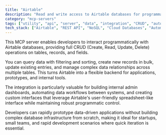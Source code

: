 ```yaml
---
title: "Airtable"
description: "Read and write access to Airtable databases for programmatic data management and automation."
category: "mcp-servers"
tags: ["utility", "api", "server", "data", "integration", "CRUD", "automation", "dashboard"]
tech_stack: ["Airtable", "REST API", "NoSQL", "Cloud Databases", "Automation", "Data Workflows"]
---
```


This MCP server enables developers to interact programmatically with Airtable databases, providing full CRUD (Create, Read, Update, Delete) operations on tables, records, and fields. 

You can query data with filtering and sorting, create new records in bulk, update existing entries, and manage complex data relationships across multiple tables. This turns Airtable into a flexible backend for applications, prototypes, and internal tools.

The integration is particularly valuable for building internal admin dashboards, automating data workflows between systems, and creating custom interfaces that leverage Airtable's user-friendly spreadsheet-like interface while maintaining robust programmatic control. 

Developers can rapidly prototype data-driven applications without building complex database infrastructure from scratch, making it ideal for startups, small teams, and rapid development scenarios where quick iteration is essential.